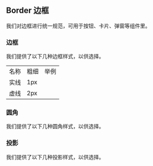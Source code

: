 <script>
import RadiusBox from "../components/demo/border/radius-box.vue";
import ShadowBox from "../components/demo/border/shadow-box.vue";

const radiusGroup =  [
  {
    name: '无圆角',
    type: ''
  },
  {
    name: '小圆角',
    type: 'small'
  },
  {
    name: '大圆角',
    type: 'base'
  },
  {
    name: '圆形圆角',
    type: 'round'
  },
]

const shadowGroup = [
  {
    name: '基础投影',
    type: 'base'
  },
  {
    name: '浅色投影',
    type: 'light'
  }
]

export default {
  components: {
    RadiusBox,
    ShadowBox
  },
  data() {
    return {
      radiusGroup,
      shadowGroup,
    }
  }
}
</script>

## Border 边框

我们对边框进行统一规范，可用于按钮、卡片、弹窗等组件里。

### 边框

我们提供了以下几种边框样式，以供选择。

<table class="demo-border">
  <tbody>
    <tr>
      <td class="text">名称</td>
      <td class="text">粗细</td>
      <td class="line">举例</td>
    </tr>
    <tr>
      <td class="text">实线</td>
      <td class="text">1px</td>
      <td class="line">
        <div></div>
      </td>
    </tr>
    <tr>
      <td class="text">虚线</td>
      <td class="text">2px</td>
      <td class="line">
        <div class="dashed"></div>
      </td>
    </tr>
  </tbody>
</table>

### 圆角

我们提供了以下几种圆角样式，以供选择。

<radius-box :radius-group="radiusGroup" />

### 投影

我们提供了以下几种投影样式，以供选择。

<shadow-box :shadow-group="shadowGroup" />
